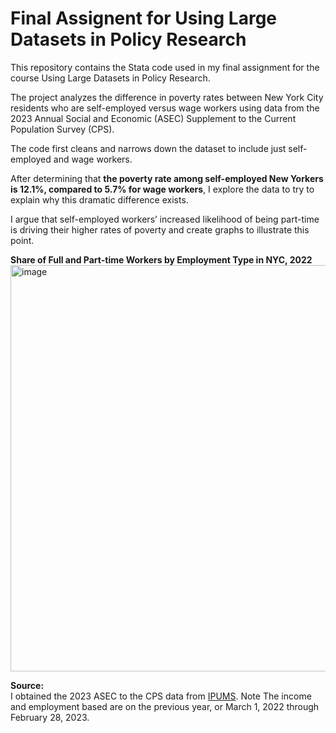 <h1>Final Assignent for Using Large Datasets in Policy Research</h1>

This repository contains the Stata code used in my final assignment for the course Using Large Datasets in Policy Research.

The project analyzes the difference in poverty rates between New York City residents who are self-employed versus wage workers using data from the 2023 Annual Social and Economic (ASEC) Supplement to the Current Population Survey (CPS).  

The code first cleans and narrows down the dataset to include just self-employed and wage workers. 

After determining that <strong>the poverty rate among self-employed New Yorkers is 12.1%, compared to 5.7% for wage workers</strong>, I explore the data to try to explain why this dramatic difference exists.

I argue that self-employed workers’ increased likelihood of being part-time is driving their higher rates of poverty and create graphs to illustrate this point.

<strong>Share of Full and Part-time Workers by Employment Type in NYC, 2022</strong><br>
<img width="650" alt="image" src="https://github.com/user-attachments/assets/889848eb-8e78-4c89-b20f-9641ee6c5ce8">
<br>

<strong>Source:</strong><br>
I obtained the 2023 ASEC to the CPS data from <a href="https://cps.ipums.org/cps/index.shtml" target="_blank">IPUMS</a>. Note The income and employment based are on the previous year, or March 1, 2022 through February 28, 2023.
